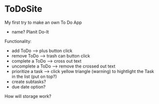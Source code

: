 # ToDoSite

My first try to make an own To Do App

- name?
  Planit
  Do-It

Functionality:

- add ToDo --> plus button click
- remove ToDo --> trash can button click
- complete a ToDo --> cross out text
- uncomplete a ToDo --> remove the crossed out text
- prioritize a task --> click yellow triangle (warning) to hightlight the Task in the list (put on top?)
- create subtasks?
- due date option?

How will storage work?
